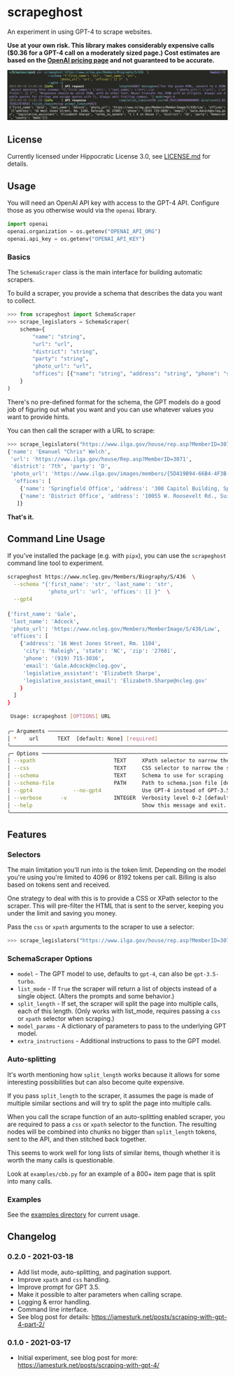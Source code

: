 # scrapeghost

An experiment in using GPT-4 to scrape websites.

**Use at your own risk. This library makes considerably expensive calls ($0.36 for a GPT-4 call on a moderately sized page.) Cost estimates are based on the [OpenAI pricing page](https://beta.openai.com/pricing) and not guaranteed to be accurate.**

![](screenshot.png)

## License

Currently licensed under Hippocratic License 3.0, see [LICENSE.md](LICENSE.md) for details.

## Usage

You will need an OpenAI API key with access to the GPT-4 API.  Configure those as you otherwise would via the `openai` library.

```python
import openai
openai.organization = os.getenv("OPENAI_API_ORG")
openai.api_key = os.getenv("OPENAI_API_KEY")
```

### Basics

The `SchemaScraper` class is the main interface for building automatic scrapers.

To build a scraper, you provide a schema that describes the data you want to collect.

```python
>>> from scrapeghost import SchemaScraper
>>> scrape_legislators = SchemaScraper(
    schema={
        "name": "string",
        "url": "url",
        "district": "string",
        "party": "string",
        "photo_url": "url",
        "offices": [{"name": "string", "address": "string", "phone": "string"}],
    }
)
```

There's no pre-defined format for the schema, the GPT models do a good job of figuring out what you want and you can use whatever values you want to provide hints.

You can then call the scraper with a URL to scrape:

```python
>>> scrape_legislators("https://www.ilga.gov/house/rep.asp?MemberID=3071")
{'name': 'Emanuel "Chris" Welch',
 'url': 'https://www.ilga.gov/house/Rep.asp?MemberID=3071',
 'district': '7th', 'party': 'D', 
 'photo_url': 'https://www.ilga.gov/images/members/{5D419B94-66B4-4F3B-86F1-BFF37B3FA55C}.jpg',
  'offices': [
    {'name': 'Springfield Office', 'address': '300 Capitol Building, Springfield, IL 62706', 'phone': '(217) 782-5350'},
    {'name': 'District Office', 'address': '10055 W. Roosevelt Rd., Suite E, Westchester, IL 60154', 'phone': '(708) 450-1000'}
   ]}
```

**That's it.**

## Command Line Usage

If you've installed the package (e.g. with `pipx`), you can use the `scrapeghost` command line tool to experiment.

```bash
scrapeghost https://www.ncleg.gov/Members/Biography/S/436  \
  --schema "{'first_name': 'str', 'last_name': 'str',
             'photo_url': 'url', 'offices': [] }"  \
  --gpt4

{'first_name': 'Gale',
 'last_name': 'Adcock',
 'photo_url': 'https://www.ncleg.gov/Members/MemberImage/S/436/Low',
 'offices': [
    {'address': '16 West Jones Street, Rm. 1104',
     'city': 'Raleigh', 'state': 'NC', 'zip': '27601',
     'phone': '(919) 715-3036',
     'email': 'Gale.Adcock@ncleg.gov',
     'legislative_assistant': 'Elizabeth Sharpe',
     'legislative_assistant_email': 'Elizabeth.Sharpe@ncleg.gov'
    }
  ]
}
```

```bash
 Usage: scrapeghost [OPTIONS] URL                                                                                               
                                                                                                                                
╭─ Arguments ───────────────────────────────────────────────────────────────────────────────────────╮
│ *    url      TEXT  [default: None] [required]                                                    │
╰───────────────────────────────────────────────────────────────────────────────────────────────────╯
╭─ Options ─────────────────────────────────────────────────────────────────────────────────────────╮
│ --xpath                         TEXT     XPath selector to narrow the scrape [default: None]      │
│ --css                           TEXT     CSS selector to narrow the scrape [default: None]        │
│ --schema                        TEXT     Schema to use for scraping [default: None]               │
│ --schema-file                   PATH     Path to schema.json file [default: None]                 │
│ --gpt4             --no-gpt4             Use GPT-4 instead of GPT-3.5-turbo [default: no-gpt4]    │
│ --verbose      -v               INTEGER  Verbosity level 0-2 [default: 0]                         │
│ --help                                   Show this message and exit.                              │
╰───────────────────────────────────────────────────────────────────────────────────────────────────╯
```

## Features

### Selectors

The main limitation you'll run into is the token limit. Depending on the model you're using you're limited to 4096 or 8192 tokens per call. Billing is also based on tokens sent and received.

One strategy to deal with this is to provide a CSS or XPath selector to the scraper. This will pre-filter the HTML that is sent to the server, keeping you under the limit and saving you money.

Pass the `css` or `xpath` arguments to the scraper to use a selector:

```python
>>> scrape_legislators("https://www.ilga.gov/house/rep.asp?MemberID=3071", xpath="//table[1]")
```

### SchemaScraper Options

* `model` - The GPT model to use, defaults to `gpt-4`, can also be `gpt-3.5-turbo`.
* `list_mode` - If `True` the scraper will return a list of objects instead of a single object. (Alters the prompts and some behavior.)
* `split_length` - If set, the scraper will split the page into multiple calls, each of this length. (Only works with list_mode, requires passing a `css` or `xpath` selector when scraping.)
* `model_params` - A dictionary of parameters to pass to the underlying GPT model.
* `extra_instructions` - Additional instructions to pass to the GPT model.

### Auto-splitting

It's worth mentioning how `split_length` works because it allows for some interesting possibilities but can also become quite expensive.

If you pass `split_length` to the scraper, it assumes the page is made of multiple similar sections and will try to split the page into multiple calls.  

When you call the scrape function of an auto-splitting enabled scraper, you are required to pass a `css` or `xpath` selector to the function.  The resulting nodes will be combined into chunks no bigger than `split_length` tokens, sent to the API, and then stitched back together.

This seems to work well for long lists of similar items, though whether it is worth the many calls is questionable.

Look at `examples/cbb.py` for an example of a 800+ item page that is split into many calls.

### Examples

See the [examples directory](https://github.com/jamesturk/scrapeghost/tree/main/examples) for current usage.

## Changelog

### 0.2.0 - 2021-03-18

* Add list mode, auto-splitting, and pagination support.
* Improve `xpath` and `css` handling.
* Improve prompt for GPT 3.5.
* Make it possible to alter parameters when calling scrape.
* Logging & error handling.
* Command line interface.
* See blog post for details: <https://jamesturk.net/posts/scraping-with-gpt-4-part-2/>

### 0.1.0 - 2021-03-17

* Initial experiment, see blog post for more: <https://jamesturk.net/posts/scraping-with-gpt-4/>
